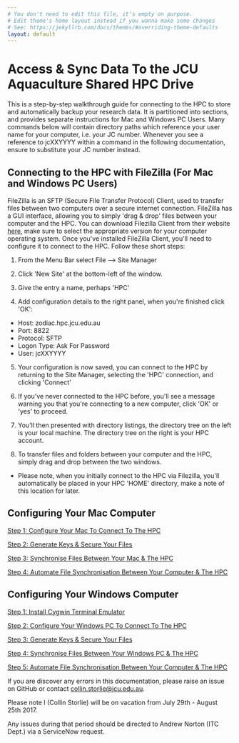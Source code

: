```yaml
---
# You don't need to edit this file, it's empty on purpose.
# Edit theme's home layout instead if you wanna make some changes
# See: https://jekyllrb.com/docs/themes/#overriding-theme-defaults
layout: default
---
```

# Access & Sync Data To the JCU Aquaculture Shared HPC Drive

This is a step-by-step walkthrough guide for connecting to the HPC to store and automatically backup your research data.  It is partitioned into sections, and provides separate instructions for Mac and Windows PC Users.
Many commands below will contain directory paths which reference your user name for your computer, i.e. your JC number.
Whenever you see a reference to jcXXYYYY within a command in the following documentation, ensure to substitute your JC number instead.

## Connecting to the HPC with FileZilla (For Mac and Windows PC Users)

FileZilla is an SFTP (Secure File Transfer Protocol) Client, used to transfer files between two computers over a secure internet connection.  FileZilla has a GUI interface, allowing you to simply 'drag & drop' files between your computer and the HPC.
You can download Filezilla Client from their website <a href='https://filezilla-project.org/download.php'>here</a>, make sure to select the appropriate version for your computer operating system.
Once you've installed FileZilla Client, you'll need to configure it to connect to the HPC.  Follow these short steps:

1. From the Menu Bar select File --> Site Manager

2. Click 'New Site' at the bottom-left of the window.

3. Give the entry a name, perhaps 'HPC'

4. Add configuration details to the right panel, when you're finished click 'OK':
* Host: zodiac.hpc.jcu.edu.au
* Port: 8822
* Protocol: SFTP
* Logon Type: Ask For Password
* User: jcXXYYYY

5. Your configuration is now saved, you can connect to the HPC by returning to the Site Manager, selecting 
the 'HPC' connection, and clicking 'Connect'

6. If you've never connected to the HPC before, you'll see a message warning you that you're connecting to a new computer, click 'OK' or 'yes' to proceed.

7. You'll then presented with directory listings, the directory tree on the left is your local machine.  The directory tree on the right is your HPC account.

8. To transfer files and folders between your computer and the HPC, simply drag and drop between the two windows.
* Please note, when you initially connect to the HPC via Filezilla, you'll automatically be placed in your HPC 'HOME' directory, make a note of this location for later.

## Configuring Your Mac Computer

<p><a class="post-link" href="{{ site.baseurl | replace:'http:','https:' }}/{{ baseurl }}/macconnect/">Step 1: Configure Your Mac To Connect To The HPC</a></p>
<p><a class="post-link" href="{{ site.baseurl | replace:'http:','https:' }}/{{ baseurl }}/mackeys/">Step 2: Generate Keys & Secure Your Files</a></p>
<p><a class="post-link" href="{{ site.baseurl | replace:'http:','https:' }}/{{ baseurl }}/macsync/">Step 3: Synchronise Files Between Your Mac & The HPC</a></p>
<p><a class="post-link" href="{{ site.baseurl | replace:'http:','https:' }}/{{ baseurl }}/macautomate/">Step 4: Automate File Synchronisation Between Your Computer & The HPC</a></p>
     
## Configuring Your Windows Computer

<p><a class="post-link" href="{{ site.baseurl | replace:'http:','https:' }}/{{ baseurl }}/wincygwin/">Step 1: Install Cygwin Terminal Emulator</a></p>
<p><a class="post-link" href="{{ site.baseurl | replace:'http:','https:' }}/{{ baseurl }}/winconnect/">Step 2: Configure Your Windows PC To Connect To The HPC</a></p>
<p><a class="post-link" href="{{ site.baseurl | replace:'http:','https:' }}/{{ baseurl }}/winkeys/">Step 3: Generate Keys & Secure Your Files</a></p>
<p><a class="post-link" href="{{ site.baseurl | replace:'http:','https:' }}/{{ baseurl }}/winsync/">Step 4: Synchronise Files Between Your Windows PC & The HPC</a></p>
<p><a class="post-link" href="{{ site.baseurl | replace:'http:','https:' }}/{{ baseurl }}/winautomate/">Step 5: Automate File Synchronisation Between Your Computer & The HPC</a></p>

If you are discover any errors in this documentation, please raise an issue on GitHub or contact collin.storlie@jcu.edu.au.

Please note I (Collin Storlie) will be on vacation from July 29th - August 25th 2017. 

Any issues during that period should be directed to Andrew Norton (ITC Dept.) via a ServiceNow request.
